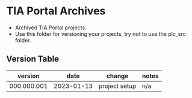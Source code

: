 # TIA Portal Archives
* Archived TIA Portal projects.
* Use this folder for versioning your projects, try not to use the plc_src folder.

## Version Table
version | date | change | notes 
--------|------|--------|------
000.000.001| 2023-01-13 | project setup | n/a
